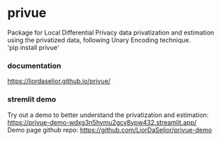 # privue
Package for Local Differential Privacy data privatization and estimation using the privatized data, following Unary Encoding technique.  
'pip install privue'  

### documentation
https://liordaselior.github.io/privue/  

### stremlit demo
Try out a demo to better understand the privatization and estimation: https://privue-demo-wdxg3n5hvmu2gcv8ypw432.streamlit.app/  
Demo page github repo: https://github.com/LiorDaSelior/privue-demo  
